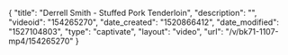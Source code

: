 {
    "title": "Derrell Smith - Stuffed Pork Tenderloin",
    "description": "",
    "videoid": "154265270",
    "date_created": "1520866412",
    "date_modified": "1527104803",
    "type": "captivate",
    "layout": "video",
    "url": "\/v\/bk71-1107-mp4\/154265270"
}